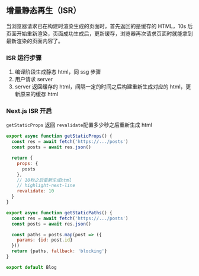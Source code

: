## 增量静态再生（ISR）

当浏览器请求已在构建时渲染生成的页面时，首先返回的是缓存的 HTML，10s 后页面开始重新渲染，页面成功生成后，更新缓存，浏览器再次请求页面时就能拿到最新渲染的页面内容了。

### ISR 运行步骤

1. 编译阶段生成静态 html，同 ssg 步骤
2. 用户请求 server
3. server 返回缓存的 html，间隔一定的时间之后构建重新生成对应的 html，更新原来的缓存 html

### Next.js ISR 开启

`getStaticProps` 返回 `revalidate`配置多少秒之后重新生成 html

```javascript
export async function getStaticProps() {
  const res = await fetch('https://.../posts')
  const posts = await res.json()

  return {
    props: {
      posts
    },
    // 10秒之后重新生成html
    // highlight-next-line
    revalidate: 10
  }
}

export async function getStaticPaths() {
  const res = await fetch('https://.../posts')
  const posts = await res.json()

  const paths = posts.map(post => ({
    params: {id: post.id}
  }))
  return {paths, fallback: 'blocking'}
}

export default Blog
```

